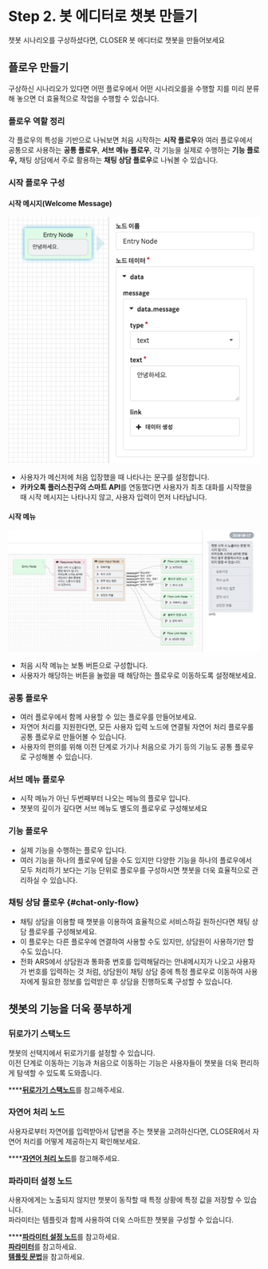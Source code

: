 # Step 2. 봇 에디터로 챗봇 만들기

챗봇 시나리오를 구상하셨다면, CLOSER 봇 에디터로 챗봇을 만들어보세요

## 플로우 만들기

구상하신 시나리오가 있다면 어떤 플로우에서 어떤 시나리오를을 수행할 지를 미리 분류해 놓으면 더 효율적으로 작업을 수행할 수 있습니다.

### 플로우 역할 정리

각 플로우의 특성을 기반으로 나눠보면 처음 시작하는 **시작 플로우**와 여러 플로우에서 공통으로 사용하는 **공통 플로우**, **서브 메뉴 플로우**, 각 기능을 실제로 수행하는 **기능 플로우,** 채팅 상담에서 주로 활용하는 **채팅 상담 플로우**로 나눠볼 수 있습니다.

### 시작 플로우 구성

#### 시작 메시지\(Welcome Message\)

![](../../.gitbook/assets/guide_%20%2817%29.png)

* 사용자가 메신저에 처음 입장했을 때 나타나는 문구를 설정합니다.
* **카카오톡 플러스친구의 스마트 API**를 연동했다면 사용자가 최초 대화를 시작했을 때 시작 메시지는 나타나지 않고, 사용자 입력이 먼저 나타납니다.

#### 시작 메뉴

![](../../.gitbook/assets/guide_%20%285%29.png)

* 처음 시작 메뉴는 보통 버튼으로 구성합니다.
* 사용자가 해당하는 버튼을 눌렀을 때 해당하는 플로우로 이동하도록 설정해보세요.

### 공통 플로우

* 여러 플로우에서 함께 사용할 수 있는 플로우를 만들어보세요.
* 자연어 처리를 지원한다면, 모든 사용자 입력 노드에 연결될 자연어 처리 플로우롤 공통 플로우로 만들어볼 수 있습니다.
* 사용자의 편의를 위해 이전 단계로 가기나 처음으로 가기 등의 기능도 공통 플로우로 구성해볼 수 있습니다.

### 서브 메뉴 플로우

* 시작 메뉴가 아닌 두번째부터 나오는 메뉴의 플로우 입니다.
* 챗봇의 깊이가 깊다면 서브 메뉴도 별도의 플로우로 구성해보세요

### 기능 플로우

* 실제 기능을 수행하는 플로우 입니다.
* 여러 기능을 하나의 플로우에 담을 수도 있지만 다양한 기능을 하나의 플로우에서 모두 처리하기 보다는 기능 단위로 플로우를 구성하시면 챗봇을 더욱 효율적으로 관리하실 수 있습니다.

### 채팅 상담 플로우 {#chat-only-flow}

*  채팅 상담을 이용할 때 챗봇을 이용하여 효율적으로 서비스하길 원하신다면 채팅 상담 플로우를 구성해보세요.
* 이 플로우는 다른 플로우에 연결하여 사용할 수도 있지만, 상담원이 사용하기만 할 수도 있습니다.
* 전화 ARS에서 상담원과 통화중 번호를 입력해달라는 안내메시지가 나오고 사용자가 번호를 입력하는 것 처럼, 상담원이 채팅 상담 중에 특정 플로우로 이동하여 사용자에게 필요한 정보를 입력받은 후 상담을 진행하도록 구성할 수 있습니다.

## 챗봇의 기능을 더욱 풍부하게

### 뒤로가기 스택노드

챗봇의 선택지에서 뒤로가기를 설정할 수 있습니다.  
이전 단계로 이동하는 기능과 처음으로 이동하는 기능은 사용자들이 챗봇을 더욱 편리하게 탐색할 수 있도록 도와줍니다.

\*\*\*\*[**뒤로가기 스택노드**](../../builder/flow-editor/node.md#backstack-node)를 참고해주세요.

### 자연어 처리 노드

사용자로부터 자연어를 입력받아서 답변을 주는 챗봇을 고려하신다면, CLOSER에서 자연어 처리를 어떻게 제공하는지 확인해보세요.

\*\*\*\*[**자연어 처리 노드**](../../builder/flow-editor/node.md#undefined-7)를 참고해주세요.

### 파라미터 설정 노드

사용자에게는 노출되지 않지만 챗봇이 동작할 때 특정 상황에 특정 값을 저장할 수 있습니다.  
파라미터는 템플릿과 함께 사용하여 더욱 스마트한 챗봇을 구성할 수 있습니다.

\*\*\*\*[**파라미터 설정 노드**](../../builder/flow-editor/node.md#undefined-4)를 참고하세요.  
[**파라미터**](../../builder/flow-editor/parameter.md)를 참고하세요.  
[**템플릿 문법**](../../builder/flow-editor/template-syntax.md)을 참고하세요.

